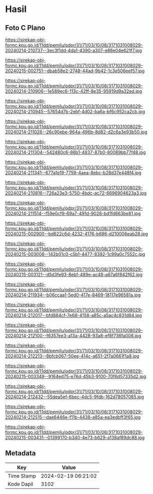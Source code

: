 # Hasil

## Foto C Plano

https://sirekap-obj-formc.kpu.go.id/11dd/pemilu/pdpr/31/71/03/10/08/3171031008029-20240214-210737--3ec3f1dd-4da1-4390-a307-e86e04e621f7.jpg

https://sirekap-obj-formc.kpu.go.id/11dd/pemilu/pdpr/31/71/03/10/08/3171031008029-20240215-002751--dbab58e2-2748-44ad-9b42-1c3e506eef57.jpg

https://sirekap-obj-formc.kpu.go.id/11dd/pemilu/pdpr/31/71/03/10/08/3171031008029-20240214-210906--1e589ec6-113c-42ff-8e35-95919d9a32ed.jpg

https://sirekap-obj-formc.kpu.go.id/11dd/pemilu/pdpr/31/71/03/10/08/3171031008029-20240214-210945--57654d7b-2ebf-4d02-ba6a-bf6c952ca2cb.jpg

https://sirekap-obj-formc.kpu.go.id/11dd/pemilu/pdpr/31/71/03/10/08/3171031008029-20240214-211026--26c90ebe-964a-496b-8d82-d2c6a3e93b50.jpg

https://sirekap-obj-formc.kpu.go.id/11dd/pemilu/pdpr/31/71/03/10/08/3171031008029-20240214-211304--542480c6-86b1-4837-87b0-80089bb77f48.jpg

https://sirekap-obj-formc.kpu.go.id/11dd/pemilu/pdpr/31/71/03/10/08/3171031008029-20240214-211341--677a1e19-7759-4aea-8ebc-b28d37e448f4.jpg

https://sirekap-obj-formc.kpu.go.id/11dd/pemilu/pdpr/31/71/03/10/08/3171031008029-20240214-210816--726a23e3-5750-4bdc-ac72-6696904623a3.jpg

https://sirekap-obj-formc.kpu.go.id/11dd/pemilu/pdpr/31/71/03/10/08/3171031008029-20240214-211514--f59e0cf9-69a7-491d-9028-bd1fd663be81.jpg

https://sirekap-obj-formc.kpu.go.id/11dd/pemilu/pdpr/31/71/03/10/08/3171031008029-20240215-002900--bd622c6d-4232-4176-b686-d210006eab28.jpg

https://sirekap-obj-formc.kpu.go.id/11dd/pemilu/pdpr/31/71/03/10/08/3171031008029-20240215-003008--142b01c0-c5b1-4477-8392-1c99a0c7552c.jpg

https://sirekap-obj-formc.kpu.go.id/11dd/pemilu/pdpr/31/71/03/10/08/3171031008029-20240215-003121--d5d3fe93-8ebf-489e-ac48-a67a6f842f62.jpg

https://sirekap-obj-formc.kpu.go.id/11dd/pemilu/pdpr/31/71/03/10/08/3171031008029-20240214-211934--b06ccaa1-5ed0-417e-8469-18117e96581a.jpg

https://sirekap-obj-formc.kpu.go.id/11dd/pemilu/pdpr/31/71/03/10/08/3171031008029-20240214-212017--bfd884cf-7e68-4158-a85c-a5ac4c831d84.jpg

https://sirekap-obj-formc.kpu.go.id/11dd/pemilu/pdpr/31/71/03/10/08/3171031008029-20240214-212100--f6357ee3-a13a-4428-93a8-ef8f736fa006.jpg

https://sirekap-obj-formc.kpu.go.id/11dd/pemilu/pdpr/31/71/03/10/08/3171031008029-20240214-212213--8bfcb067-50ee-414c-a651-2f7a0661f1a8.jpg

https://sirekap-obj-formc.kpu.go.id/11dd/pemilu/pdpr/31/71/03/10/08/3171031008029-20240215-003349--9164ed75-e76d-45b3-9100-70f6d57335d2.jpg

https://sirekap-obj-formc.kpu.go.id/11dd/pemilu/pdpr/31/71/03/10/08/3171031008029-20240214-212432--55dea5ef-6bec-4dc5-9fdb-162d78057085.jpg

https://sirekap-obj-formc.kpu.go.id/11dd/pemilu/pdpr/31/71/03/10/08/3171031008029-20240214-212515--dae6446e-f11b-4438-a85a-ea3edbff3f65.jpg

https://sirekap-obj-formc.kpu.go.id/11dd/pemilu/pdpr/31/71/03/10/08/3171031008029-20240215-003431--01399170-b340-4e73-b629-a138af89dc88.jpg


## Metadata

| Key        | Value               |
| ---------- | ------------------- |
| Time Stamp | 2024-02-19 06:21:02 |
| Kode Dapil | 3102                |



